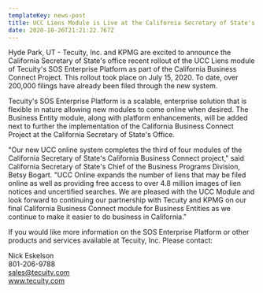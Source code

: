 ```yaml
---
templateKey: news-post
title: UCC Liens Module is Live at the California Secretary of State's Office
date: 2020-10-26T21:21:22.767Z
---
```

<!--StartFragment-->

Hyde Park, UT - Tecuity, Inc. and KPMG are excited to announce the California Secretary of State's office recent rollout of the UCC Liens module of Tecuity's SOS Enterprise Platform as part of the California Business Connect Project. This rollout took place on July 15, 2020. To date, over 200,000 filings have already been filed through the new system.

Tecuity's SOS Enterprise Platform is a scalable, enterprise solution that is flexible in nature allowing new modules to come online when desired. The Business Entity module, along with platform enhancements, will be added next to further the implementation of the California Business Connect Project at the California Secretary of State's Office.

"Our new UCC online system completes the third of four modules of the California Secretary of State's California Business Connect project," said California Secretary of State's Chief of the Business Programs Division, Betsy Bogart. "UCC Online expands the number of liens that may be filed online as well as providing free access to over 4.8 million images of lien notices and uncertified searches. We are pleased with the UCC Module and look forward to continuing our partnership with Tecuity and KPMG on our final California Business Connect module for Business Entities as we continue to make it easier to do business in California."

If you would like more information on the SOS Enterprise Platform or other products and services available at Tecuity, Inc. Please contact:

Nick Eskelson\
801-206-9788\
sales@tecuity.com\
www.tecuity.com

<!--EndFragment-->